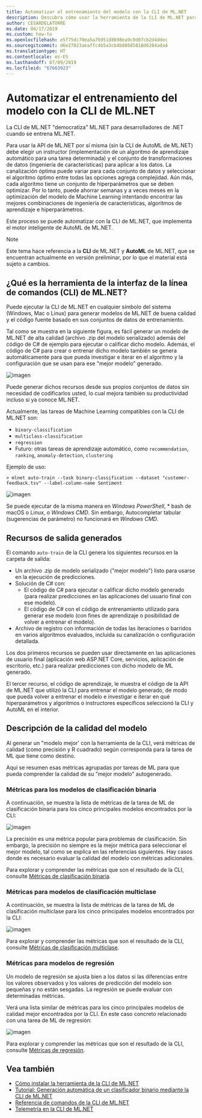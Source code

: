 ```yaml
---
title: Automatizar el entrenamiento del modelo con la CLI de ML.NET
description: Descubra cómo usar la herramienta de la CLI de ML.NET para entrenar automáticamente el mejor modelo desde la línea de comandos.
author: CESARDELATORRE
ms.date: 04/17/2019
ms.custom: how-to
ms.openlocfilehash: e5f75dc70ea5a76951d8698ea9c0d07cb2d4ddec
ms.sourcegitcommit: d6e27023aeaffc4b5a3cb4b88685018d6284ada4
ms.translationtype: HT
ms.contentlocale: es-ES
ms.lasthandoff: 07/09/2019
ms.locfileid: "67663923"
---
```

# <a name="automate-model-training-with-the-mlnet-cli"></a>Automatizar el entrenamiento del modelo con la CLI de ML.NET

La CLI de ML.NET "democratiza" ML.NET para desarrolladores de .NET cuando se entrena ML.NET.

Para usar la API de ML.NET por sí misma (sin la CLI de AutoML de ML.NET) debe elegir un instructor (implementación de un algoritmo de aprendizaje automático para una tarea determinada) y el conjunto de transformaciones de datos (ingeniería de características) para aplicar a los datos. La canalización óptima puede variar para cada conjunto de datos y seleccionar el algoritmo óptimo entre todas las opciones agrega complejidad. Aún más, cada algoritmo tiene un conjunto de hiperparámetros que se deben optimizar. Por lo tanto, puede ahorrar semanas y a veces meses en la optimización del modelo de Machine Learning intentando encontrar las mejores combinaciones de ingeniería de características, algoritmos de aprendizaje e hiperparámetros.

Este proceso se puede automatizar con la CLI de ML.NET, que implementa el motor inteligente de AutoML de ML.NET.

> [!NOTE]
> Este tema hace referencia a la **CLI** de ML.NET y **AutoML** de ML.NET, que se encuentran actualmente en versión preliminar, por lo que el material está sujeto a cambios.

## <a name="what-is-the-mlnet-command-line-interface-cli"></a>¿Qué es la herramienta de la interfaz de la línea de comandos (CLI) de ML.NET?

Puede ejecutar la CLI de ML.NET en cualquier símbolo del sistema (Windows, Mac o Linux) para generar modelos de ML.NET de buena calidad y el código fuente basado en sus conjuntos de datos de entrenamiento.

Tal como se muestra en la siguiente figura, es fácil generar un modelo de ML.NET de alta calidad (archivo .zip del modelo serializado) además del código de C# de ejemplo para ejecutar o calificar dicho modelo. Además, el código de C# para crear o entrenar dicho modelo también se genera automáticamente para que pueda investigar e iterar en el algoritmo y la configuración que se usan para ese "mejor modelo" generado.

![imagen](media/automate-training-with-cli/cli-high-level-process.png "motor de AutoML trabajando dentro de la CLI de ML.NET")

Puede generar dichos recursos desde sus propios conjuntos de datos sin necesidad de codificarlos usted, lo cual mejora también su productividad incluso si ya conoce ML.NET.

Actualmente, las tareas de Machine Learning compatibles con la CLI de ML.NET son:

- `binary-classification`
- `multiclass-classification`
- `regression`
- Futuro: otras tareas de aprendizaje automático, como `recommendation`, `ranking`, `anomaly-detection`, `clustering`

Ejemplo de uso:

```console
> mlnet auto-train --task binary-classification --dataset "customer-feedback.tsv" --label-column-name Sentiment
```

![imagen](media/automate-training-with-cli/cli-model-generation.gif)

Se puede ejecutar de la misma manera en *Windows PowerShell*, * bash de macOS o Linux, o *Windows CMD*. Sin embargo, Autocompletar tabular (sugerencias de parámetro) no funcionará en *Windows CMD*.

## <a name="output-assets-generated"></a>Recursos de salida generados

El comando `auto-train` de la CLI genera los siguientes recursos en la carpeta de salida:

- Un archivo .zip de modelo serializado ("mejor modelo") listo para usarse en la ejecución de predicciones.
- Solución de C# con:
  - El código de C# para ejecutar o calificar dicho modelo generado (para realizar predicciones en las aplicaciones del usuario final con ese modelo).
  - El código de C# con el código de entrenamiento utilizado para generar ese modelo (con fines de aprendizaje o posibilidad de volver a entrenar el modelo).
- Archivo de registro con información de todas las iteraciones o barridos en varios algoritmos evaluados, incluida su canalización o configuración detallada.

Los dos primeros recursos se pueden usar directamente en las aplicaciones de usuario final (aplicación web ASP.NET Core, servicios, aplicación de escritorio, etc.) para realizar predicciones con dicho modelo de ML generado.

El tercer recurso, el código de aprendizaje, le muestra el código de la API de ML.NET que utilizó la CLI para entrenar el modelo generado, de modo que pueda volver a entrenar el modelo e investigar e iterar en qué hiperparámetros y algoritmos o instructores específicos seleccionó la CLI y AutoML en el interior.

## <a name="understanding-the-quality-of-the-model"></a>Descripción de la calidad del modelo

Al generar un "modelo mejor' con la herramienta de la CLI, verá métricas de calidad (como precisión y R cuadrado) según corresponda para la tarea de ML que tiene como destino.

Aquí se resumen esas métricas agrupadas por tareas de ML para que pueda comprender la calidad de su "mejor modelo" autogenerado.

### <a name="metrics-for-binary-classification-models"></a>Métricas para los modelos de clasificación binaria

A continuación, se muestra la lista de métricas de la tarea de ML de clasificación binaria para los cinco principales modelos encontrados por la CLI:

![imagen](media/automate-training-with-cli/cli-binary-classification-metrics.png)

La precisión es una métrica popular para problemas de clasificación. Sin embargo, la precisión no siempre es la mejor métrica para seleccionar el mejor modelo, tal como se explica en las referencias siguientes. Hay casos donde es necesario evaluar la calidad del modelo con métricas adicionales.

Para explorar y comprender las métricas que son el resultado de la CLI, consulte [Métricas de clasificación binaria](resources/metrics.md#metrics-for-binary-classification).

### <a name="metrics-for-multi-class-classification-models"></a>Métricas para modelos de clasificación multiclase

A continuación, se muestra la lista de métricas de la tarea de ML de clasificación multiclase para los cinco principales modelos encontrados por la CLI:

![imagen](media/automate-training-with-cli/cli-multiclass-classification-metrics.png)

Para explorar y comprender las métricas que son el resultado de la CLI, consulte [Métricas de clasificación multiclase](resources/metrics.md#metrics-for-multi-class-classification).

### <a name="metrics-for-regression-models"></a>Métricas para modelos de regresión

Un modelo de regresión se ajusta bien a los datos si las diferencias entre los valores observados y los valores de predicción del modelo son pequeñas y no están sesgadas. La regresión se puede evaluar con determinadas métricas.

Verá una lista similar de métricas para los cinco principales modelos de calidad mejor encontrados por la CLI. En este caso concreto relacionado con una tarea de ML de regresión:

![imagen](media/automate-training-with-cli/cli-regression-metrics.png)

Para explorar y comprender las métricas que son el resultado de la CLI, consulte [Métricas de regresión](resources/metrics.md#metrics-for-regression).

## <a name="see-also"></a>Vea también

- [Cómo instalar la herramienta de la CLI de ML.NET](how-to-guides/install-ml-net-cli.md)
- [Tutorial: Generación automática de un clasificador binario mediante la CLI de ML.NET](tutorials/mlnet-cli.md)
- [Referencia de comandos de la CLI de ML.NET](reference/ml-net-cli-reference.md)
- [Telemetría en la CLI de ML.NET](resources/ml-net-cli-telemetry.md)
